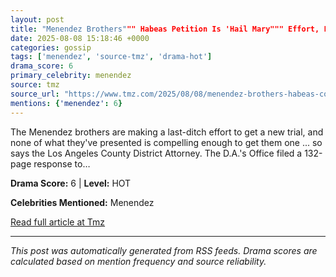 ```yaml
---
layout: post
title: "Menendez Brothers""" Habeas Petition Is 'Hail Mary""" Effort, L.A. County D.A. Says"""
date: 2025-08-08 15:18:46 +0000
categories: gossip
tags: ['menendez', 'source-tmz', 'drama-hot']
drama_score: 6
primary_celebrity: menendez
source: tmz
source_url: "https://www.tmz.com/2025/08/08/menendez-brothers-habeas-corpus-petition-nathan-hochman/"""
mentions: {'menendez': 6}
---
```


The Menendez brothers are making a last-ditch effort to get a new trial, and none of what they've presented is compelling enough to get them one ... so says the Los Angeles County District Attorney. The D.A.'s Office filed a 132-page response to…

**Drama Score:** 6 | **Level:** HOT

**Celebrities Mentioned:** Menendez

[Read full article at Tmz](https://www.tmz.com/2025/08/08/menendez-brothers-habeas-corpus-petition-nathan-hochman/)

---
*This post was automatically generated from RSS feeds. Drama scores are calculated based on mention frequency and source reliability.*
